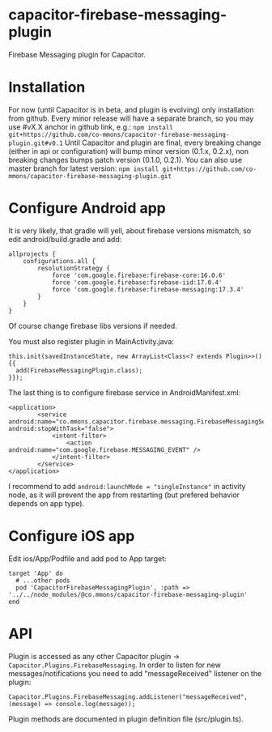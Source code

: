 # capacitor-firebase-messaging-plugin
Firebase Messaging plugin for Capacitor.

# Installation
For now (until Capacitor is in beta, and plugin is evolving) only installation from github. Every minor release will have a separate branch, so you may use #vX.X anchor in github link, e.g.:
```npm install git+https://github.com/co-mmons/capacitor-firebase-messaging-plugin.git#v0.1```
Until Capacitor and plugin are final, every breaking change (either in api or configuration) will bump minor version (0.1.x, 0.2.x), non breaking changes bumps patch version (0.1.0, 0.2.1). You can also use master branch for latest version:
```npm install git+https://github.com/co-mmons/capacitor-firebase-messaging-plugin.git```

# Configure Android app
It is very likely, that gradle will yell, about firebase versions mismatch, so edit android/build.gradle and add:
```
allprojects {
    configurations.all {
        resolutionStrategy {
            force 'com.google.firebase:firebase-core:16.0.6'
            force 'com.google.firebase:firebase-iid:17.0.4'
            force 'com.google.firebase:firebase-messaging:17.3.4'
        }
    }
}
```
Of course change firebase libs versions if needed.

You must also register plugin in MainActivity.java:
```
this.init(savedInstanceState, new ArrayList<Class<? extends Plugin>>() {{
  add(FirebaseMessagingPlugin.class);
}});
```
The last thing is to configure firebase service in AndroidManifest.xml:
```
<application>
        <service android:name="co.mmons.capacitor.firebase.messaging.FirebaseMessagingServiceImpl" android:stopWithTask="false">
            <intent-filter>
                <action android:name="com.google.firebase.MESSAGING_EVENT" />
            </intent-filter>
        </service>
</application>
```
I recommend to add ```android:launchMode = "singleInstance"``` in activity node, as it will prevent the app from restarting (but prefered behavior depends on app type).

# Configure iOS app
Edit ios/App/Podfile and add pod to App target:
```
target 'App' do
  # ...other pods
  pod 'CapacitorFirebaseMessagingPlugin', :path => '../../node_modules/@co.mmons/capacitor-firebase-messaging-plugin'  
end
```

# API
Plugin is accessed as any other Capacitor plugin -> ```Capacitor.Plugins.FirebaseMessaging```. In order to listen for new messages/notifications you need to add "messageReceived" listener on the plugin:
```
Capacitor.Plugins.FirebaseMessaging.addListener("messageReceived", (message) => console.log(message));
```
Plugin methods are documented in plugin definition file (src/plugin.ts).